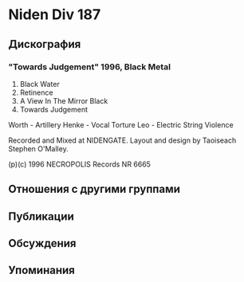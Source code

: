 # Niden Div 187



## Дискография

### "Towards Judgement" 1996, Black Metal

1. Black Water
2. Retinence
3. A View In The Mirror Black
4. Towards Judgement

Worth - Artillery
Henke - Vocal Torture
Leo - Electric String Violence

Recorded and Mixed at NIDENGATE.
Layout and design by Taoiseach 
Stephen O'Malley.

(p)(c) 1996 NECROPOLIS Records NR 6665


## Отношения с другими группами


## Публикации


## Обсуждения


## Упоминания

